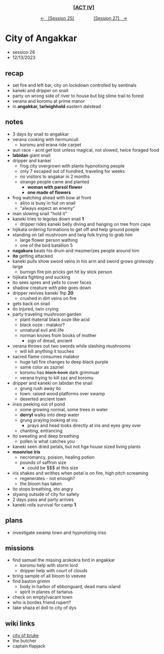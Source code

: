<div align="center">
  <h3 align="center"><a href="https://github.com/h-griffin/dnd-notes/blob/main/grimmhaus/act-II" >[ACT IV]</a></h3>
  <p align="center">
    <a href="https://github.com/h-griffin/dnd-notes/blob/main/grimmhaus/act-IV/23-12-06.md" >&larr; &nbsp; [Session 25]</a>
    &nbsp;&nbsp;&nbsp;&nbsp;&nbsp;&nbsp;&nbsp;&nbsp;&nbsp;&nbsp;&nbsp;&nbsp;&nbsp;&nbsp;
    <a href="https://github.com/h-griffin/dnd-notes/blob/main/grimmhaus/act-IV/23-12-27.md" >[Session 27] &nbsp; &rarr;</a>
  </p>
</div>

# City of Angakkar
- session 26
- 12/13/2023

## recap
- set fire and left bar, city on lockdown controlled by sentinals
- kaneki and dripper on snail
- party on wrong side of river to house but big slime trail to forest
- verana and koromu at prime manor
- in **angakkar, tarleighhold** eastern dalstead

## notes
- 3 days by snail to angakkar
- verana cooking with hermunculi
    - koromu and erana ride carpet
- auri race - acnt get lost unless magical, not slowed, twice foraged food
- **labidan** giant snail
- dripper and kankei
    - frog city overgrown with plants hypnotixing people
    - only 7 escaped out of hundred, traveling for weeks
    - no visitors to angakar in 2 months
    - strange people came and planted
        - **woman with parsol flower**
        - **one made of flowers**
- frog watching ahead with bow at front
    - alino is busy in hut on snail
    - "always expect an enemy"
- man slowing snail "hold it"
- kaneki tries to legolas down snail **1**
    - dripper rides kaneki belly diving and hanging on tree from cape
- hijikata ordering formations to get off and help ground poeple
- standing on tall mushroom and twig folk trying to grab him
    - large flower person wathing
    - one of the bird batallion 5
- **nagakura** beats his drum and mezmerizes people around him
- **ito** getting attacked
- kaneki pulls show sword veins in his arm and sword grows grotesqly large
    - burnign fire pin pricks get hit by stick person
- hijikata fighting and sucking
- ito sees spres and yells to cover faces
- shadow creature with pike goes down
- dripper revives kaneki 1hp **20**
    - crushed in dirt veins on fire
- gets back on snail
- ito injured, twin crying
- party traveling mushroom garden
    - plant material black ooze like acid
    - black ooze : malakor?
    - unnatural evil anti life
    - norman knows from books of mother
        - sign of dread, ancient
- verana throws out two swords while slashing mushrooms
    - will kill anything it touches
- sacred flame consumes malakor
    - huge tall fire changes to deep black purple
    - same color as zazriel
    - koromu has ~~black book~~ dark grimmuar
    - verana trying to kill zaz and koromu
- dripper and kaneki on labidan the snail
    - grung rush away ito
    - town: raised wood platforms over swamp
    - deserted ancient town
- irisis peeking out of pond
    - some growing normal, some trees in water
    - **derryl** walks into deep water
    - grung praying looking at iris
        - prays and head looks directly at iris and eyes grey over
    - chanting, entrancing
- ito sweating and deep breathing
    - pollen is what catches you
- kaneki seen dried petals, but not hge house sized living plants
- **moonrise iris**
    - necromancy, poision, healing potion
    - pounds of saffron size
        - could be $$$ at this size
- iris shakes and writhes when petal is on fire, high pitch screaming
    - regenerates - not enough?
    - the bloom has taken
- ito stops breathing, eto angry
- styaing outside of city for safety
- 2 days pass and party arrives
- kaneki rolls survival for camp **1**

## plans
- investigate swamp town and hypnotizing iriss

## missions
- find samuel the missing arokokra bird in angakkar
    - koromu help with storm lord
    - dripper help with court of clouds
- bring sample of all bloom to veevee
- find baston grimm
    - body in harbor of ebbonguard, dead mans island
    - spirit in planes of tartarus
- check on empty/vacant town
- who is bordes friend rupert?
- take shaza el doll to city of dys

## wiki links
- [city of bruke](../lore.md#city-of-bruke-the-bogflats-eastern-dalstead)
- the butcher
- captain flapjack
